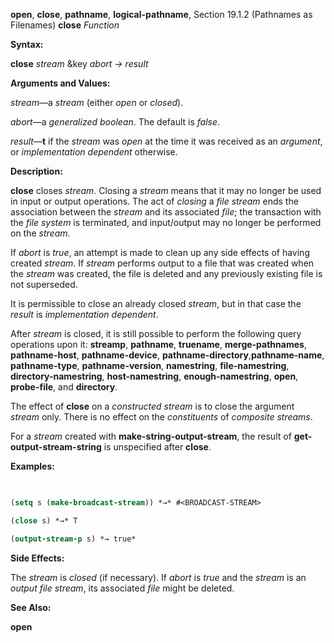 **open**, **close**, **pathname**, **logical-pathname**, Section 19.1.2 (Pathnames as Filenames) **close** *Function* 



**Syntax:** 



**close** *stream* &amp;key *abort → result* 



**Arguments and Values:** 



*stream*—a *stream* (either *open* or *closed*). 



*abort*—a *generalized boolean*. The default is *false*. 



*result*—**t** if the *stream* was *open* at the time it was received as an *argument*, or *implementation dependent* otherwise. 



**Description:** 



**close** closes *stream*. Closing a *stream* means that it may no longer be used in input or output operations. The act of *closing* a *file stream* ends the association between the *stream* and its associated *file*; the transaction with the *file system* is terminated, and input/output may no longer be performed on the *stream*. 



If *abort* is *true*, an attempt is made to clean up any side effects of having created *stream*. If *stream* performs output to a file that was created when the *stream* was created, the file is deleted and any previously existing file is not superseded. 



It is permissible to close an already closed *stream*, but in that case the *result* is *implementation dependent*. 



After *stream* is closed, it is still possible to perform the following query operations upon it: **streamp**, **pathname**, **truename**, **merge-pathnames**, **pathname-host**, **pathname-device**, **pathname-directory**,**pathname-name**, **pathname-type**, **pathname-version**, **namestring**, **file-namestring**, **directory-namestring**, **host-namestring**, **enough-namestring**, **open**, **probe-file**, and **directory**. 



The effect of **close** on a *constructed stream* is to close the argument *stream* only. There is no effect on the *constituents* of *composite streams*. 



For a *stream* created with **make-string-output-stream**, the result of **get-output-stream-string** is unspecified after **close**. 







 



 



**Examples:**
```lisp
 

(setq s (make-broadcast-stream)) *→* #<BROADCAST-STREAM> 

(close s) *→* T 

(output-stream-p s) *→ true* 


```
**Side Effects:** 



The *stream* is *closed* (if necessary). If *abort* is *true* and the *stream* is an *output file stream*, its associated *file* might be deleted. 



**See Also:** 



**open** 



